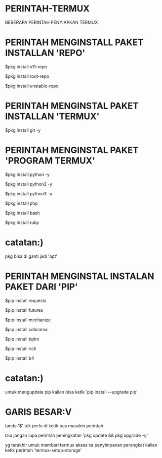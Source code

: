 # PERINTAH-TERMUX
BEBERAPA PERINTAH PENYIAPKAN TERMUX
# PERINTAH MENGINSTALL PAKET INSTALLAN 'REPO'
$pkg install x11-repo

$pkg install root-repo

$pkg install unstable-repo
# PERINTAH MENGINSTAL PAKET INSTALLAN 'TERMUX'
$pkg install git -y
# PERINTAH MENGINSTAL PAKET 'PROGRAM TERMUX'
$pkg install python -y

$pkg install python2 -y

$pkg install python3 -y

$pkg install php

$pkg install bash

$pkg install ruby
# catatan:)
pkg bisa di ganti jadi 'apt'
# PERINTAH MENGINSTAL INSTALAN PAKET DARI 'PIP'
$pip install requests

$pip install futures

$pip install mechanize

$pip install colorama

$pip install tqdm

$pip install rich

$pip install b4
# catatan:)
untuk mengupdate pip kalian bisa ketik 'pip install --upgrade pip'
# GARIS BESAR:V
tanda '$' tdk perlu di ketik pas masukin perintah

lalu jangan lupa perintah peningkatan 'pkg update && pkg upgrade -y'

yg terakhir untuk memberi termux akses ke penyimpanan perangkat kalian ketik perintah 'termux-setup-storage'
